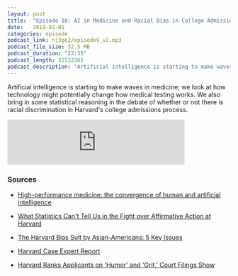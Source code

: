 ```yaml
---
layout: post
title:  "Episode 10: AI in Medicine and Racial Bias in College Admissions"
date:   2019-02-01
categories: episode
podcast_link: nj3ge2/episode9_v2.mp3
podcast_file_size: 32.5 MB
podcast_duration: "22:35"
podcast_length: 32532361
podcast_description: "Artificial intelligence is starting to make waves in medicine; we look at how technology might potentially change how medical testing works. We also bring in some statistical reasoning in the debate of whether or not there is racial discrimination in Harvard's college admissions process."
---
```


Artificial intelligence is starting to make waves in medicine; we look at how technology might potentially change how medical testing works. We also bring in some statistical reasoning in the debate of whether or not there is racial discrimination in Harvard's college admissions process.

<iframe src="https://anchor.fm/databytes/embed/episodes/Episode-10-AI-in-Medicine-and-Racial-Bias-in-College-Admissions-e3385t" height="102px" width="400px" frameborder="0" scrolling="no"></iframe>

### Sources

* [High-performance medicine: the convergence of human and artificial intelligence](https://www.nature.com/articles/s41591-018-0300-7)

* [What Statistics Can't Tell Us in the Fight over Affirmative Action at Harvard](http://bostonreview.net/law-justice/andrew-gelman-sharad-goel-daniel-e-ho-what-statistics-cant-tell-us-fight-over)

* [The Harvard Bias Suit by Asian-Americans: 5 Key Issues](https://www.nytimes.com/2018/12/20/us/harvard-asian-american-students-discrimination.html)

* [Harvard Case Expert Report](http://samv91khoyt2i553a2t1s05i-wpengine.netdna-ssl.com/wp-content/uploads/2018/06/Doc-415-1-Arcidiacono-Expert-Report.pdf)

* [Harvard Ranks Applicants on 'Humor' and 'Grit,' Court Filings Show](https://www.thecrimson.com/article/2018/6/16/harvard-admissions-behind-the-scenes/)